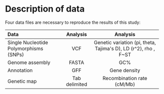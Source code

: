 # Description of data

Four data files are necessary to reproduce the results of this study:

| Data | Analysis | Analysis |
| :--------- | :-----: | :-----: |
| Single Nucleotide Polymorphisms (SNPs) | VCF | Genetic variation (pi, theta, Tajima's D), LD (r^2), rho , F~ST |
| Genome assembly  | FASTA | GC% |
| Annotation | GFF | Gene density |
| Genetic map | Tab delimited | Recombination rate (cM/Mb) |
